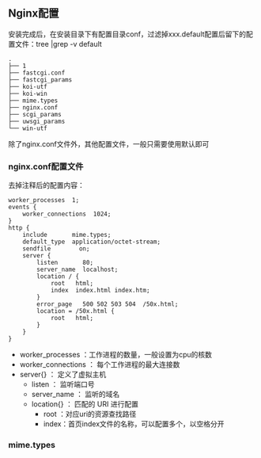 ## Nginx配置

安装完成后，在安装目录下有配置目录conf，过滤掉xxx.default配置后留下的配置文件：tree |grep -v default

	.
	├── 1
	├── fastcgi.conf
	├── fastcgi_params
	├── koi-utf
	├── koi-win
	├── mime.types
	├── nginx.conf
	├── scgi_params
	├── uwsgi_params
	└── win-utf

除了nginx.conf文件外，其他配置文件，一般只需要使用默认即可

### nginx.conf配置文件

去掉注释后的配置内容：

	worker_processes  1;
	events {
	    worker_connections  1024;
	}
	http {
	    include       mime.types;
	    default_type  application/octet-stream;
	    sendfile        on;
	    server {
	        listen       80;
	        server_name  localhost;
	        location / {
	            root   html;
	            index  index.html index.htm;
	        }
	        error_page   500 502 503 504  /50x.html;
	        location = /50x.html {
	            root   html;
	        }
	    }
	}

- worker_processes ：工作进程的数量，一般设置为cpu的核数
- worker_connections ： 每个工作进程的最大连接数
- server{} ： 定义了虚拟主机
	- listen ： 监听端口号
	- server_name ： 监听的域名
	-  location{} ： 匹配的 URI 进行配置
		- root ：对应uri的资源查找路径
		- index：首页index文件的名称，可以配置多个，以空格分开

### mime.types



















